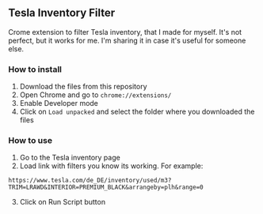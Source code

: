## Tesla Inventory Filter
Crome extension to filter Tesla inventory, that I made for myself. It's not perfect, but it works for me. I'm sharing it in case it's useful for someone else.

### How to install
1. Download the files from this repository
2. Open Chrome and go to `chrome://extensions/`
3. Enable Developer mode
4. Click on `Load unpacked` and select the folder where you downloaded the files

### How to use
1. Go to the Tesla inventory page
2. Load link with filters you know its working. For example:
```
https://www.tesla.com/de_DE/inventory/used/m3?TRIM=LRAWD&INTERIOR=PREMIUM_BLACK&arrangeby=plh&range=0
```
3. Click on Run Script button
